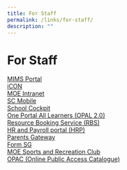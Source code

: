 ```yaml
---
title: For Staff
permalink: /links/for-staff/
description: ""
---
```

For Staff
=========

[MIMS Portal](https://portal.mims.moe.gov.sg/)<br>
 [iCON](https://workspace.google.com/dashboard)<br>
[MOE Intranet](https://intranet.moe.gov.sg/) <br>
[SC Mobile](https://scmobile.moe.edu.sg/)<br>
[School Cockpit](https://schoolcockpit.moe.gov.sg/) <br>
[One Portal All Learners (OPAL 2.0)](https://www.opal2.moe.edu.sg/)<br>
[Resource Booking Service (RBS)](https://rbs.avero-tech.com/)<br>
[HR and Payroll portal (HRP)](https://www.hrp.gov.sg/)<br>
[Parents Gateway](https://pg.moe.edu.sg/)<br>
[Form SG](https://form.gov.sg/)<br>
[MOE Sports and Recreation Club](https://www.mesrc.net/)<br>
[OPAC (Online Public Access Catalogue)](https://schoolibrary.moe.edu.sg/northspringpri)